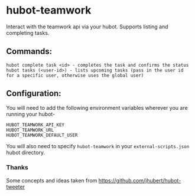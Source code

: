 # hubot-teamwork

Interact with the teamwork api via your hubot.  Supports listing and completing tasks.

## Commands:
    hubot complete task <id> - completes the task and confirms the status
    hubot tasks (<user-id>) - lists upcoming tasks (pass in the user id for a specific user, otherwise uses the global user)
    
## Configuration:
You will need to add the following environment variables wherever you are running your hubot- 

    HUBOT_TEAMWORK_API_KEY
    HUBOT_TEAMWORK_URL
    HUBOT_TEAMWORK_DEFAULT_USER

You will also need to specify `hubot-teamwork` in your `external-scripts.json` hubot directory.

### Thanks

Some concepts and ideas taken from https://github.com/jhubert/hubot-tweeter